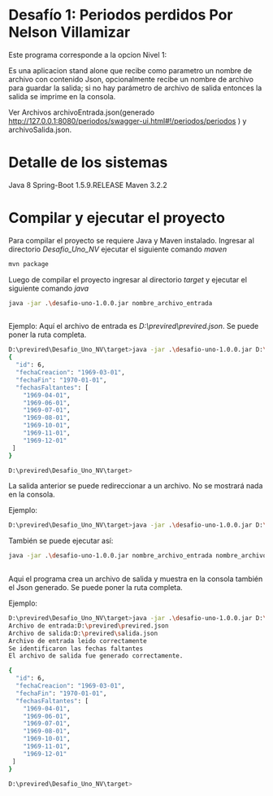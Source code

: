 # Desafío 1: Periodos perdidos Por Nelson Villamizar


Este programa corresponde a la opcion Nivel 1:

Es una aplicacion stand alone que recibe como parametro un nombre de archivo con contenido Json,
opcionalmente recibe un nombre de archivo para guardar la salida;
si no hay parámetro de archivo de salida entonces la salida se imprime en la consola.

Ver Archivos archivoEntrada.json(generado http://127.0.0.1:8080/periodos/swagger-ui.html#!/periodos/periodos ) y archivoSalida.json. 

# Detalle de los sistemas

Java 8
Spring-Boot 1.5.9.RELEASE
Maven 3.2.2


# Compilar y ejecutar el proyecto

Para compilar el proyecto se requiere Java y Maven instalado.
Ingresar al directorio *Desafio_Uno_NV* ejecutar el siguiente comando *maven*

```bash
mvn package
```

Luego de compilar el proyecto ingresar al directorio *target* y ejecutar el siguiente comando *java*

```bash
java -jar .\desafio-uno-1.0.0.jar nombre_archivo_entrada
 
```

Ejemplo: Aquí el archivo de entrada es *D:\previred\previred.json*. Se puede poner la ruta completa.

```bash
D:\previred\Desafio_Uno_NV\target>java -jar .\desafio-uno-1.0.0.jar D:\previred\previred.json
{
  "id": 6,
  "fechaCreacion": "1969-03-01",
  "fechaFin": "1970-01-01",
  "fechasFaltantes": [
    "1969-04-01",
    "1969-06-01",
    "1969-07-01",
    "1969-08-01",
    "1969-10-01",
    "1969-11-01",
    "1969-12-01"
 ]
}

D:\previred\Desafio_Uno_NV\target>
```
La salida anterior se puede redireccionar a un archivo. No se mostrará nada en la consola.

Ejemplo:
```bash
D:\previred\Desafio_Uno_NV\target>java -jar .\desafio-uno-1.0.0.jar D:\previred\previred.json > salida.json
```


También se puede ejecutar así:
```bash
java -jar .\desafio-uno-1.0.0.jar nombre_archivo_entrada nombre_archivo_salida
 
```

Aqui el programa crea un archivo de salida y muestra en la consola también el Json generado. Se puede poner la ruta completa.

Ejemplo:
```bash
D:\previred\Desafio_Uno_NV\target>java -jar .\desafio-uno-1.0.0.jar D:\previred\previred.json D:\previred\salida.json
Archivo de entrada:D:\previred\previred.json
Archivo de salida:D:\previred\salida.json
Archivo de entrada leido correctamente
Se identificaron las fechas faltantes
El archivo de salida fue generado correctamente.

{
  "id": 6,
  "fechaCreacion": "1969-03-01",
  "fechaFin": "1970-01-01",
  "fechasFaltantes": [
    "1969-04-01",
    "1969-06-01",
    "1969-07-01",
    "1969-08-01",
    "1969-10-01",
    "1969-11-01",
    "1969-12-01"
 ]
}

D:\previred\Desafio_Uno_NV\target>
```

